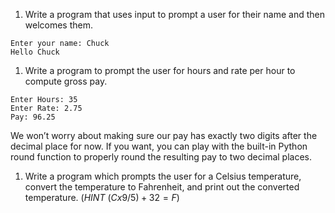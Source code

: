 1. Write a program that uses input to prompt a user for their name and then welcomes them.

```
Enter your name: Chuck
Hello Chuck
```

1. Write a program to prompt the user for hours and rate per hour to compute gross pay.

```
Enter Hours: 35
Enter Rate: 2.75
Pay: 96.25
```

We won’t worry about making sure our pay has exactly two digits after the decimal
place for now. If you want, you can play with the built-in Python round function
to properly round the resulting pay to two decimal places.


1. Write a program which prompts the user for a Celsius temperature, convert the temperature to Fahrenheit, and print out the converted temperature. (*HINT* $(C x 9/5) + 32 = F$)

